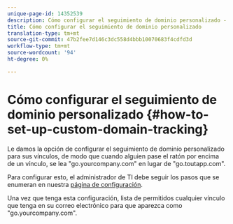 ```yaml
---
unique-page-id: 14352539
description: Cómo configurar el seguimiento de dominio personalizado - Documentos de marketing - Documentación del producto
title: Cómo configurar el seguimiento de dominio personalizado
translation-type: tm+mt
source-git-commit: 47b2fee7d146c3dc558d4bbb10070683f4cdfd3d
workflow-type: tm+mt
source-wordcount: '94'
ht-degree: 0%

---
```



# Cómo configurar el seguimiento de dominio personalizado {#how-to-set-up-custom-domain-tracking}

Le damos la opción de configurar el seguimiento de dominio personalizado para sus vínculos, de modo que cuando alguien pase el ratón por encima de un vínculo, se lea &quot;go.yourcompany.com&quot; en lugar de &quot;go.toutapp.com&quot;.

Para configurar esto, el administrador de TI debe seguir los pasos que se enumeran en nuestra [página de configuración](http://toutapp.com/custom_tracking_domain).

Una vez que tenga esta configuración, lista de permitidos cualquier vínculo que tenga en su correo electrónico para que aparezca como &quot;go.yourcompany.com&quot;.
